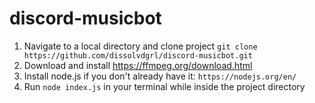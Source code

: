 # discord-musicbot
1. Navigate to a local directory and clone project `git clone https://github.com/dissolvdgrl/discord-musicbot.git`
2. Download and install https://ffmpeg.org/download.html
3. Install node.js if you don't already have it: `https://nodejs.org/en/`
3. Run `node index.js` in your terminal while inside the project directory
